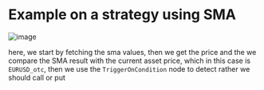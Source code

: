 # Example on a strategy using SMA

![image](https://github.com/user-attachments/assets/d67efbd2-5143-488b-87d5-b9ec6578af68)

here, we start by fetching the sma values, then we get the price and the we compare the SMA result with the current asset price, which in this case is `EURUSD_otc`, then we use the `TriggerOnCondition` node to detect rather we should call or put
